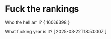 # Fuck the rankings

Who the hell am I?
{ 16036398 }

What fucking year is it?
[ 2025-03-22T18:50:00Z ]
